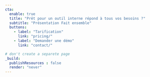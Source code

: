 ```yaml
---
cta:
  enable: true
  title: "Prêt pour un outil interne répond à tous vos besoins ?"
  subtitle: "Présentation Fait ensemble"
  buttons:
    - label: "Tarification"
      link: "pricing/"
    - label: "Demander une démo"
      link: "contact/"

# don't create a separete page
_build:
  publishResources : false
  render: "never"
---
```


